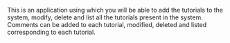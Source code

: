 This is an application using which you will be able to add the tutorials to the system, modify, delete and list all the tutorials present in the system. 
Comments can be added to each tutorial, modified, deleted and listed corresponding to each tutorial. 
